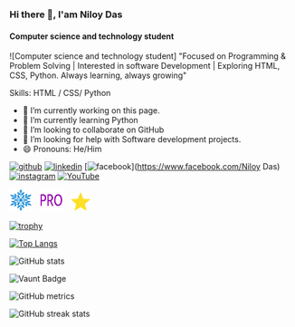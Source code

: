 ### Hi there 👋, I'am Niloy Das
#### Computer science and technology student
![Computer science and technology student] 
"Focused on Programming & Problem Solving | Interested in software Development | Exploring HTML, CSS, Python. Always learning, always growing"

Skills:  HTML / CSS/ Python

- 🔭 I’m currently working on this page. 
- 🌱 I’m currently learning Python 
- 👯 I’m looking to collaborate on GitHub 
- 🤔 I’m looking for help with Software development projects. 
- 😄 Pronouns: He/Him 


[<img src='https://cdn.jsdelivr.net/npm/simple-icons@3.0.1/icons/github.svg' alt='github' height='40'>](https://github.com/Niloydas21)  [<img src='https://cdn.jsdelivr.net/npm/simple-icons@3.0.1/icons/linkedin.svg' alt='linkedin' height='40'>](https://www.linkedin.com/in/Niloydas21/)  [<img src='https://cdn.jsdelivr.net/npm/simple-icons@3.0.1/icons/facebook.svg' alt='facebook' height='40'>](https://www.facebook.com/Niloy Das)  [<img src='https://cdn.jsdelivr.net/npm/simple-icons@3.0.1/icons/instagram.svg' alt='instagram' height='40'>](https://www.instagram.com/Graphicdesigner1021/)  [<img src='https://cdn.jsdelivr.net/npm/simple-icons@3.0.1/icons/youtube.svg' alt='YouTube' height='40'>](https://www.youtube.com/channel/@niloydas189)  

<a href='https://archiveprogram.github.com/'><img src='https://raw.githubusercontent.com/acervenky/animated-github-badges/master/assets/acbadge.gif' width='40' height='40'></a> <a href='https://github.com/pricing'><img src='https://raw.githubusercontent.com/acervenky/animated-github-badges/master/assets/pro.gif' width='40' height='40'></a> <a href='https://stars.github.com/'><img src='https://raw.githubusercontent.com/acervenky/animated-github-badges/master/assets/starbadge.gif' width='35' height='35'></a> 

[![trophy](https://github-profile-trophy.vercel.app/?username=Niloydas21)](https://github.com/ryo-ma/github-profile-trophy)

[![Top Langs](https://github-readme-stats.vercel.app/api/top-langs/?username=Niloydas21)](https://github.com/anuraghazra/github-readme-stats)

![GitHub stats](https://github-readme-stats.vercel.app/api?username=Niloydas21&show_icons=true&count_private=true)  

![Vaunt Badge](https://api.vaunt.dev/v1/github/entities/Niloydas21/contributions?format=svg&private=true)  

![GitHub metrics](https://metrics.lecoq.io/Niloydas21)  

![GitHub streak stats](https://streak-stats.demolab.com/?user=Niloydas21)  


